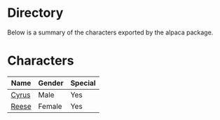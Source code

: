 # Directory
Below is a summary of the characters exported by the alpaca package.
# Characters
|Name|Gender|Special|
|---|---|---|
|[Cyrus](./character/alpaca/cyrus.go)|Male|Yes|
|[Reese](./character/alpaca/reese.go)|Female|Yes|
